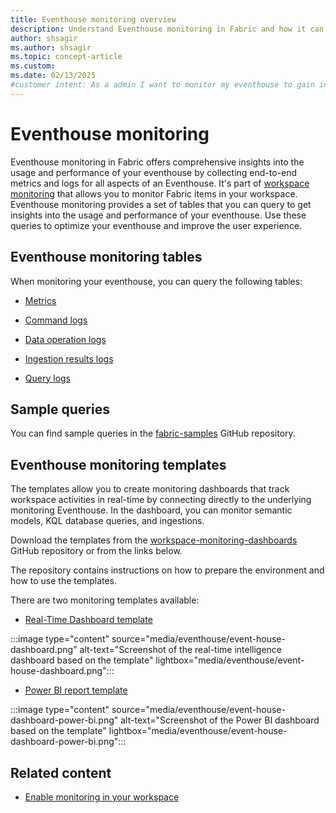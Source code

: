 ```yaml
---
title: Eventhouse monitoring overview
description: Understand Eventhouse monitoring in Fabric and how it can help you to gain insights into the usage and performance.
author: shsagir
ms.author: shsagir
ms.topic: concept-article
ms.custom:
ms.date: 02/13/2025
#customer intent: As a admin I want to monitor my eventhouse to gain insights into the usage and performance that I can optimize my eventhouse and improve the user experience.
---
```


# Eventhouse monitoring

Eventhouse monitoring in Fabric offers comprehensive insights into the usage and performance of your eventhouse by collecting end-to-end metrics and logs for all aspects of an Eventhouse. It's part of [workspace monitoring](../fundamentals/workspace-monitoring-overview.md) that allows you to monitor Fabric items in your workspace. Eventhouse monitoring provides a set of tables that you can query to get insights into the usage and performance of your eventhouse. Use these queries to optimize your eventhouse and improve the user experience.

## Eventhouse monitoring tables

When monitoring your eventhouse, you can query the following tables:

* [Metrics](monitor-metrics.md)

* [Command logs](monitor-logs-command.md)
* [Data operation logs](monitor-logs-data-operation.md)
* [Ingestion results logs](monitor-logs-ingestion-results.md)
* [Query logs](monitor-logs-query.md)

## Sample queries

You can find sample queries in the [fabric-samples](https://github.com/microsoft/fabric-samples) GitHub repository.

## Eventhouse monitoring templates

The templates allow you to create monitoring dashboards that track workspace activities in real-time by connecting directly to the underlying monitoring Eventhouse. In the dashboard, you can monitor semantic models, KQL database queries, and ingestions.

Download the templates from the [workspace-monitoring-dashboards](https://github.com/microsoft/fabric-toolbox/tree/main/monitoring/workspace-monitoring-dashboards) GitHub repository or from the links below. 

The repository contains instructions on how to prepare the environment and how to use the templates.

There are two monitoring templates available:

* [Real-Time Dashboard template](https://github.com/microsoft/fabric-toolbox/blob/main/monitoring/workspace-monitoring-dashboards/Fabric%20Workspace%20Monitoring%20Dashboard.json)

:::image type="content" source="media/eventhouse/event-house-dashboard.png" alt-text="Screenshot of the real-time intelligence dashboard based on the template" lightbox="media/eventhouse/event-house-dashboard.png":::

* [Power BI report template](https://github.com/microsoft/fabric-toolbox/blob/main/monitoring/workspace-monitoring-dashboards/Fabric%20Workspace%20Monitoring.pbit)

:::image type="content" source="media/eventhouse/event-house-dashboard-power-bi.png" alt-text="Screenshot of the Power BI dashboard based on the template" lightbox="media/eventhouse/event-house-dashboard-power-bi.png":::

## Related content

* [Enable monitoring in your workspace](../fundamentals/enable-workspace-monitoring.md)
